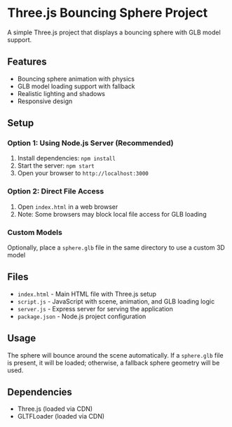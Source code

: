 # Three.js Bouncing Sphere Project

A simple Three.js project that displays a bouncing sphere with GLB model support.

## Features

- Bouncing sphere animation with physics
- GLB model loading support with fallback
- Realistic lighting and shadows
- Responsive design

## Setup

### Option 1: Using Node.js Server (Recommended)
1. Install dependencies: `npm install`
2. Start the server: `npm start`
3. Open your browser to `http://localhost:3000`

### Option 2: Direct File Access
1. Open `index.html` in a web browser
2. Note: Some browsers may block local file access for GLB loading

### Custom Models
Optionally, place a `sphere.glb` file in the same directory to use a custom 3D model

## Files

- `index.html` - Main HTML file with Three.js setup
- `script.js` - JavaScript with scene, animation, and GLB loading logic
- `server.js` - Express server for serving the application
- `package.json` - Node.js project configuration

## Usage

The sphere will bounce around the scene automatically. If a `sphere.glb` file is present, it will be loaded; otherwise, a fallback sphere geometry will be used.

## Dependencies

- Three.js (loaded via CDN)
- GLTFLoader (loaded via CDN)